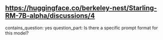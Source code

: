 ## https://huggingface.co/berkeley-nest/Starling-RM-7B-alpha/discussions/4

contains_question: yes
question_part: Is there a specific prompt format for this model?